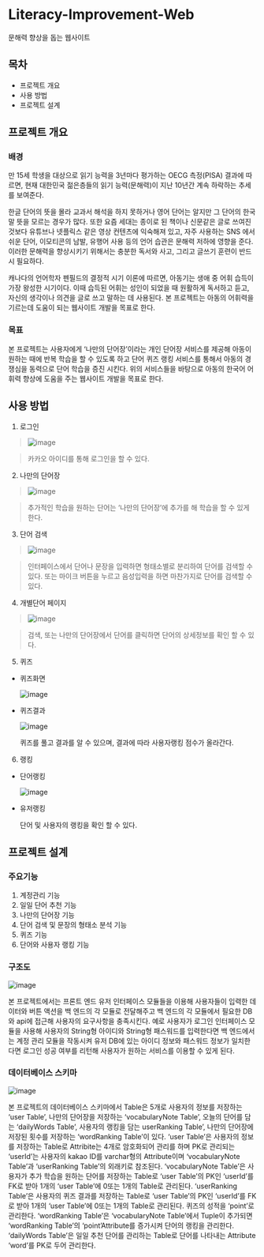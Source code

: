 # Literacy-Improvement-Web
문해력 향상을 돕는 웹사이트

## 목차
* 프로젝트 개요
* 사용 방법
* 프로젝트 설계

## 프로젝트 개요

### 배경
만 15세 학생을 대상으로 읽기 능력을 3년마다 평가하는 OECG 측정(PISA) 결과에 따르면, 현재 대한민국 젊은층들의 읽기 능력(문해력)이 지난 10년간 계속 하락하는 추세를 보여준다.

한글 단어의 뜻을 몰라 교과서 해석을 하지 못하거나 영어 단어는 알지만 그 단어의 한국말 뜻을 모르는 경우가 많다. 또한 요즘 세대는 종이로 된 책이나 신문같은 글로 쓰여진 것보다 유튜브나 넷플릭스 같은 영상 컨텐츠에 익숙해져 있고, 자주 사용하는 SNS 에서 쉬운 단어, 이모티콘의 남발, 유행어 사용 등의 언어 습관은 문해력 저하에 영향을 준다. 이러한 문해력을 향상시키기 위해서는 충분한 독서와 사고, 그리고 글쓰기 훈련이 반드시 필요하다.

캐나다의 언어학자 펜필드의 결정적 시기 이론에 따르면, 아동기는 생애 중 어휘 습득이 가장 왕성한 시기이다. 이때 습득된 어휘는 성인이 되었을 때 원활하게 독서하고 듣고, 자신의 생각이나 의견을 글로 쓰고 말하는 데 사용된다. 본 프로젝트는 아동의 어휘력을 기르는데 도움이 되는 웹사이트 개발을 목표로 한다.

### 목표
본 프로젝트는 사용자에게 ‘나만의 단어장’이라는 개인 단어장 서비스를 제공해 아동이 원하는 때에 반복 학습을 할 수 있도록 하고 단어 퀴즈 랭킹 서비스를 통해서 아동의 경쟁심을 동력으로 단어 학습을 증진 시킨다. 위의 서비스들을 바탕으로 아동의 한국어 어휘력 향상에 도움을 주는 웹사이트 개발을 목표로 한다.

## 사용 방법

1. 로그인


  > ![image](https://user-images.githubusercontent.com/28720642/154075717-ec4fcbff-8223-4f23-a379-509f81078269.png)
  
  > 카카오 아이디를 통해 로그인을 할 수 있다.
2. 나만의 단어장


  > ![image](https://user-images.githubusercontent.com/28720642/154075844-d58675e0-22d2-451f-ba8b-a2b30f10102a.png)

  > 추가적인 학습을 원하는 단어는 ‘나만의 단어장’에 추가를 해 학습을 할 수 있게 한다.
3. 단어 검색
  
  
  > ![image](https://user-images.githubusercontent.com/28720642/154075918-71b209ed-e38a-42a7-b513-5cd8778b62b7.png)

  > 인터페이스에서 단어나 문장을 입력하면 형태소별로 분리하여 단어를 검색할 수 있다.
  > 또는 마이크 버튼을 누르고 음성입력을 하면 마찬가지로 단어를 검색할 수 있다.
4. 개별단어 페이지
  
  
  > ![image](https://user-images.githubusercontent.com/28720642/154076029-279839e4-2182-41a0-bd1e-d892d622d805.png)

  > 검색, 또는 나만의 단어장에서 단어를 클릭하면 단어의 상세정보를 확인 할 수 있다.
5. 퀴즈
  - 퀴즈화면
    
    
    ![image](https://user-images.githubusercontent.com/28720642/154076071-8102f377-3d7a-443a-a3eb-a0693c6d7986.png)
    
  - 퀴즈결과
    
    
    ![image](https://user-images.githubusercontent.com/28720642/154076088-f7042dbe-98b6-42cd-8cbf-7996ce2997fa.png)


    퀴즈를 풀고 결과를 알 수 있으며, 결과에 따라 사용자랭킹 점수가 올라간다.
6. 랭킹
  - 단어랭킹
    
    
    ![image](https://user-images.githubusercontent.com/28720642/154076237-a6f73df7-8083-401e-b935-41613eb31d23.png)
    
    

  - 유저랭킹

    
    단어 및 사용자의 랭킹을 확인 할 수 있다.

## 프로젝트 설계

### 주요기능

1. 계정관리 기능
2. 일일 단어 추천 기능
3. 나만의 단어장 기능
4. 단어 검색 및 문장의 형태소 분석 기능
5. 퀴즈 기능
6. 단어와 사용자 랭킹 기능

### 구조도
![image](https://user-images.githubusercontent.com/28720642/154075334-919dc8e6-d78e-481a-83fa-89be252772f8.png)

본 프로젝트에서는 프론트 엔드 유저 인터페이스 모듈들을 이용해 사용자들이 입력한 데이터와 버튼 액션을 백 엔드의 각 모듈로 전달해주고 백 엔드의 각 모듈에서 필요한 DB와 api에 접근해 사용자의 요구사항을 충족시킨다.
예로 사용자가 로그인 인터페이스 모듈을 사용해 사용자의 String형 아이디와 String형 패스워드를 입력한다면 백 엔드에서는 계정 관리 모듈을 작동시켜 유저 DB에 있는 아이디 정보와 패스워드 정보가 일치한다면 로그인 성공 여부를 리턴해 사용자가 원하는 서비스를 이용할 수 있게 된다.

### 데이터베이스 스키마
![image](https://user-images.githubusercontent.com/28720642/154075537-58b14dbd-e290-4ee9-ae15-1ac9e9be0a27.png)

본 프로젝트의 데이터베이스 스키마에서 Table은 5개로 사용자의 정보를 저장하는 ‘user Table’, 나만의 단어장을 저장하는 ‘vocabularyNote Table’, 오늘의 단어를 담는 ‘dailyWords Table’, 사용자의 랭킹을 담는 userRanking Table’, 나만의 단어장에 저장된 횟수를 저장하는 ‘wordRanking Table’이 있다.
‘user Table’은 사용자의 정보를 저장하는 Table로 Attribite는 4개로 암호화되어 관리를 하며 PK로 관리되는 ‘userId’는 사용자의 kakao ID를 varchar형의 Attribute이며 ‘vocabularyNote Table’과 ‘userRanking Table’의 외래키로 참조된다.
‘vocabularyNote Table’은 사용자가 추가 학습을 원하는 단어를 저장하는 Table로 ‘user Table’의 PK인 ‘userId’를 FK로 받아 1개의 ‘user Table’에 0또는 1개의 Table로 관리된다.
‘userRanking Table’은 사용자의 퀴즈 결과를 저장하는 Table로 ‘user Table’의 PK인 ‘userId’를 FK로 받아 1개의 ‘user Table’에 0또는 1개의 Table로 관리된다. 퀴즈의 성적을 ‘point’로 관리한다.
‘wordRanking Table’은 ‘vocabularyNote Table’에서 Tuple이 추가되면 ‘wordRanking Table’의 ‘point’Attribute를 증가시켜 단어의 랭킹을 관리한다.
‘dailyWords Table’은 일일 추천 단어를 관리하는 Table로 단어를 나타내는 Attribute ‘word’를 PK로 두어 관리한다.

